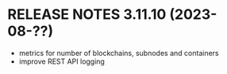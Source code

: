 # RELEASE NOTES 3.11.10 (2023-08-??)

* metrics for number of blockchains, subnodes and containers
* improve REST API logging
